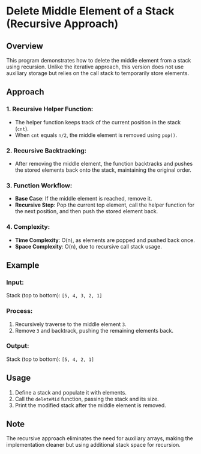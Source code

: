 # Delete Middle Element of a Stack (Recursive Approach)

## Overview
This program demonstrates how to delete the middle element from a stack using recursion. Unlike the iterative approach, this version does not use auxiliary storage but relies on the call stack to temporarily store elements.

## Approach

### 1. **Recursive Helper Function**:
   - The helper function keeps track of the current position in the stack (`cnt`).
   - When `cnt` equals `n/2`, the middle element is removed using `pop()`.

### 2. **Recursive Backtracking**:
   - After removing the middle element, the function backtracks and pushes the stored elements back onto the stack, maintaining the original order.

### 3. **Function Workflow**:
   - **Base Case**: If the middle element is reached, remove it.
   - **Recursive Step**: Pop the current top element, call the helper function for the next position, and then push the stored element back.

### 4. **Complexity**:
   - **Time Complexity**: O(n), as elements are popped and pushed back once.
   - **Space Complexity**: O(n), due to recursive call stack usage.

## Example

### Input:
Stack (top to bottom): `[5, 4, 3, 2, 1]`

### Process:
1. Recursively traverse to the middle element `3`.
2. Remove `3` and backtrack, pushing the remaining elements back.

### Output:
Stack (top to bottom): `[5, 4, 2, 1]`

## Usage

1. Define a stack and populate it with elements.
2. Call the `deleteMid` function, passing the stack and its size.
3. Print the modified stack after the middle element is removed.

## Note
The recursive approach eliminates the need for auxiliary arrays, making the implementation cleaner but using additional stack space for recursion.
